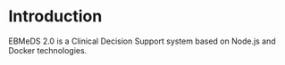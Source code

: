 # Introduction

EBMeDS 2.0 is a Clinical Decision Support system based on Node.js and Docker technologies.
